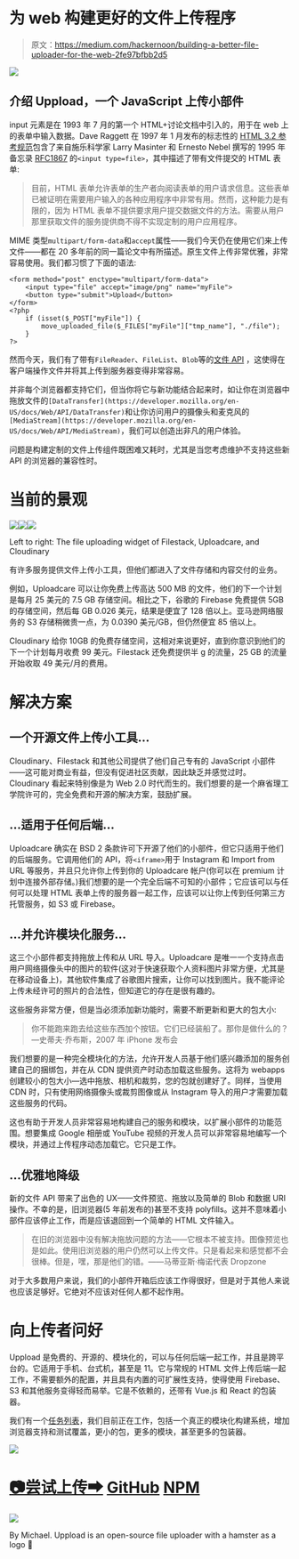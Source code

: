 # 为 web 构建更好的文件上传程序

> 原文：<https://medium.com/hackernoon/building-a-better-file-uploader-for-the-web-2fe97bfbb2d5>

![](img/676860846b5a05f920d7d7b0c97fc0da.png)

## 介绍 Uppload，一个 JavaScript 上传小部件

input 元素是在 1993 年 7 月的第一个 HTML+讨论文档中引入的，用于在 web 上的表单中输入数据。Dave Raggett 在 1997 年 1 月发布的标志性的 [HTML 3.2 参考规范](https://www.w3.org/TR/2018/SPSD-html32-20180315/#input)包含了来自施乐科学家 Larry Masinter 和 Ernesto Nebel 撰写的 1995 年备忘录 [RFC1867](https://www.ietf.org/rfc/rfc1867.txt) 的`<input type=file>`，其中描述了带有文件提交的 HTML 表单:

> 目前，HTML 表单允许表单的生产者向阅读表单的用户请求信息。这些表单已被证明在需要用户输入的各种应用程序中非常有用。然而，这种能力是有限的，因为 HTML 表单不提供要求用户提交数据文件的方法。需要从用户那里获取文件的服务提供商不得不实现定制的用户应用程序。

MIME 类型`multipart/form-data`和`accept`属性——我们今天仍在使用它们来上传文件——都在 20 多年前的同一篇论文中有所描述。原生文件上传非常优雅，非常容易使用。我们都习惯了下面的语法:

```
<form method="post" enctype="multipart/form-data">
    <input type="file" accept="image/png" name="myFile">
    <button type="submit">Upload</button>
</form>
<?php
    if (isset($_POST["myFile"]) {
        move_uploaded_file($_FILES["myFile"]["tmp_name"], "./file");
    }
?>
```

然而今天，我们有了带有`FileReader`、`FileList`、`Blob`等的[文件 API](https://developer.mozilla.org/en-US/docs/Web/API/File) ，这使得在客户端操作文件并将其上传到服务器变得非常容易。

并非每个浏览器都支持它们，但当你将它与新功能结合起来时，如让你在浏览器中拖放文件的`[DataTransfer](https://developer.mozilla.org/en-US/docs/Web/API/DataTransfer)`和让你访问用户的摄像头和麦克风的`[MediaStream](https://developer.mozilla.org/en-US/docs/Web/API/MediaStream)`，我们可以创造出非凡的用户体验。

问题是构建定制的文件上传组件既困难又耗时，尤其是当您考虑维护不支持这些新 API 的浏览器的兼容性时。

# 当前的景观

![](img/65d31ad2e5019258d0b5946b3dcadba6.png)![](img/2d483b2dc9df69c9e3d0b85b9e4e1e8b.png)![](img/e92b60740002097de32bf94f93201de0.png)

Left to right: The file uploading widget of Filestack, Uploadcare, and Cloudinary

有许多服务提供文件上传小工具，但他们都进入了文件存储和内容交付的业务。

例如，Uploadcare 可以让你免费上传高达 500 MB 的文件，他们的下一个计划是每月 25 美元的 7.5 GB 存储空间。相比之下，谷歌的 Firebase 免费提供 5GB 的存储空间，然后每 GB 0.026 美元，结果是便宜了 128 倍以上。亚马逊网络服务的 S3 存储稍微贵一点，为 0.0390 美元/GB，但仍然便宜 85 倍以上。

Cloudinary 给你 10GB 的免费存储空间，这相对来说更好，直到你意识到他们的下一个计划每月收费 99 美元。Filestack 还免费提供半 g 的流量，25 GB 的流量开始收取 49 美元/月的费用。

# 解决方案

## 一个开源文件上传小工具…

Cloudinary、Filestack 和其他公司提供了他们自己专有的 JavaScript 小部件——这可能对商业有益，但没有促进社区贡献，因此缺乏并感觉过时。Cloudinary 看起来特别像是为 Web 2.0 时代而生的。我们想要的是一个麻省理工学院许可的，完全免费和开源的解决方案，鼓励扩展。

## …适用于任何后端…

Uploadcare 确实在 BSD 2 条款许可下开源了他们的小部件，但它只适用于他们的后端服务。它调用他们的 API，将`<iframe>`用于 Instagram 和 Import from URL 等服务，并且只允许你上传到你的 Uploadcare 帐户(你可以在 premium 计划中连接外部存储。)我们想要的是一个完全后端不可知的小部件；它应该可以与任何可以处理 HTML 表单上传的服务器一起工作，应该可以让你上传到任何第三方托管服务，如 S3 或 Firebase。

## …并允许模块化服务…

这三个小部件都支持拖放上传和从 URL 导入。Uploadcare 是唯一一个支持点击用户网络摄像头中的图片的软件(这对于快速获取个人资料图片非常方便，尤其是在移动设备上)，其他软件集成了谷歌图片搜索，让你可以找到图片。我不能评论上传未经许可的照片的合法性，但知道它的存在是很有趣的。

这些服务非常方便，但是当必须添加新功能时，需要不断更新和更大的包大小:

> 你不能跑来跑去给这些东西加个按钮。它们已经装船了。那你是做什么的？—史蒂夫·乔布斯，2007 年 iPhone 发布会

我们想要的是一种完全模块化的方法，允许开发人员基于他们感兴趣添加的服务创建自己的捆绑包，并在从 CDN 提供资产时动态加载这些服务。这将为 webapps 创建较小的包大小—选中拖放、相机和裁剪，您的包就创建好了。同样，当使用 CDN 时，只有使用网络摄像头或裁剪图像或从 Instagram 导入的用户才需要加载这些服务的代码。

这也有助于开发人员非常容易地构建自己的服务和模块，以扩展小部件的功能范围。想要集成 Google 相册或 YouTube 视频的开发人员可以非常容易地编写一个模块，并通过上传程序动态加载它。它只是工作。

## …优雅地降级

新的文件 API 带来了出色的 UX——文件预览、拖放以及简单的 Blob 和数据 URI 操作。不幸的是，旧浏览器(5 年前发布的)甚至不支持 polyfills。这并不意味着小部件应该停止工作，而是应该退回到一个简单的 HTML 文件输入。

> 在旧的浏览器中没有解决拖放问题的方法——它根本不被支持。图像预览也是如此。使用旧浏览器的用户仍然可以上传文件。只是看起来和感觉都不会很棒。但是，嘿，那是他们的错。——马蒂亚斯·梅诺代表 Dropzone

对于大多数用户来说，我们的小部件开箱后应该工作得很好，但是对于其他人来说也应该足够好。它绝对不应该对任何人都不起作用。

# 向上传者问好

Uppload 是免费的、开源的、模块化的，可以与任何后端一起工作，并且是跨平台的。它适用于手机、台式机，甚至是 11。它与常规的 HTML 文件上传后端一起工作，不需要额外的配置，并且具有内置的可扩展性支持，使得使用 Firebase、S3 和其他服务变得轻而易举。它是不依赖的，还带有 Vue.js 和 React 的包装器。

我们有一个[任务列表](https://github.com/elninotech/uppload)，我们目前正在工作，包括一个真正的模块化构建系统，增加浏览器支持和测试覆盖，更小的包，更多的模块，甚至更多的包装器。

![](img/6d3b0340f0f9e098d661035efe7c0177.png)

# [📷尝试上传➡](https://elninotech.github.io/uppload/) [GitHub](https://github.com/elninotech/uppload) [NPM](https://www.npmjs.com/package/uppload)

![](img/2b20c3ea5fda73a9bc93acc02aaadcda.png)

By Michael. Uppload is an open-source file uploader with a hamster as a logo 🐹